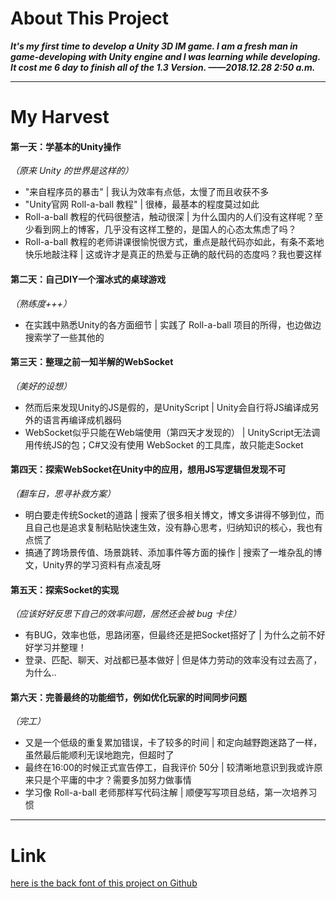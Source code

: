 # About This Project

___It's my first time to develop a Unity 3D IM game. I am a fresh man in game-developing with Unity engine and I was learning while developing. It cost me 6 day to finish all of the 1.3 Version.     ——2018.12.28 2:50 a.m.___
___

# My Harvest


#### 第一天：学基本的Unity操作
_（原来 Unity 的世界是这样的）_
* "来自程序员的暴击" | 我认为效率有点低，太慢了而且收获不多
* "Unity官网 Roll-a-ball 教程" | 很棒，最基本的程度莫过如此
* Roll-a-ball 教程的代码很整洁，触动很深 | 为什么国内的人们没有这样呢？至少看到网上的博客，几乎没有这样工整的，是国人的心态太焦虑了吗？
* Roll-a-ball 教程的老师讲课很愉悦很方式，重点是敲代码亦如此，有条不紊地快乐地敲注释 | 这或许才是真正的热爱与正确的敲代码的态度吗？我也要这样


#### 第二天：自己DIY一个溜冰式的桌球游戏
_（熟练度+++）_
* 在实践中熟悉Unity的各方面细节 | 实践了 Roll-a-ball 项目的所得，也边做边搜索学了一些其他的


#### 第三天：整理之前一知半解的WebSocket
_（美好的设想）_
* 然而后来发现Unity的JS是假的，是UnityScript | Unity会自行将JS编译成另外的语言再编译成机器码
* WebSocket似乎只能在Web端使用（第四天才发现的） | UnityScript无法调用传统JS的包；C#又没有使用 WebSocket 的工具库，故只能走Socket


#### 第四天：探索WebSocket在Unity中的应用，想用JS写逻辑但发现不可
_（翻车日，思寻补救方案）_
* 明白要走传统Socket的道路 | 搜索了很多相关博文，博文多讲得不够到位，而且自己也是追求复制粘贴快速生效，没有静心思考，归纳知识的核心，我也有点慌了
* 搞通了跨场景传值、场景跳转、添加事件等方面的操作 | 搜索了一堆杂乱的博文，Unity界的学习资料有点凌乱呀


#### 第五天：探索Socket的实现
_（应该好好反思下自己的效率问题，居然还会被 bug 卡住）_
* 有BUG，效率也低，思路闭塞，但最终还是把Socket搭好了 | 为什么之前不好好学习并整理！
* 登录、匹配、聊天、对战都已基本做好 | 但是体力劳动的效率没有过去高了，为什么..


#### 第六天：完善最终的功能细节，例如优化玩家的时间同步问题
_（完工）_
* 又是一个低级的重复累加错误，卡了较多的时间 | 和定向越野跑迷路了一样，虽然最后能顺利无误地跑完，但超时了
* 最终在16:00的时候正式宣告停工，自我评价 50分 | 较清晰地意识到我或许原来只是个平庸的中才？需要多加努力做事情
* 学习像 Roll-a-ball 老师那样写代码注解 | 顺便写写项目总结，第一次培养习惯
 
 
 ___
 
# Link

[here is the back font of this project on Github](https://github.com/18320444515/ballgame)
